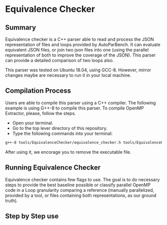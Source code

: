 # Equivalence Checker

## Summary

Equivalence checker is a C++ parser able to read and process the JSON representation of files and loops provided by AutoParBench. It can evaluate equivalent JSON files, or join two json files into one (using the parallel representation of both to improve the coverage of the JSON). This parser can provide a detailed comparison of two loops also.

This parser was tested on Ubuntu 18.04, using GCC-8. However, mirror changes maybe are necessary to run it in your local machine.

## Compilation Process

Users are able to compile this parser using a C++ compiler. The following example is using G++-8 to compile this parser.
To compile OpenMP Extractor, please, follow the steps.

* Open your terminal.
* Go to the top lever directory of this repository.
* Type the following commands into your terminal:
```bash
g++-8 tools/EquivalenceChecker/equivalence_checker.h tools/EquivalenceChecker/equivalence_checker.cpp -o equivalence_checker.out
```

After using it, we encorage you to remove the executable file.

## Running Equivalence Checker

Equivalence checker contains few flags to use. The goal is to do necessary steps to provide the best baseline possible or classify parallel OpenMP code in a Loop granularity comparing a reference (manually parallelized, provided by a tool, or files containing both representations, as our ground truth). 

## Step by Step use
